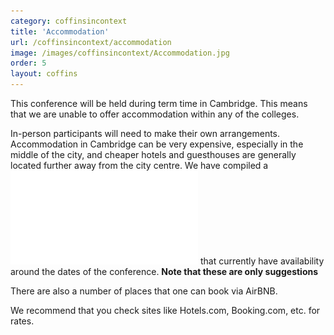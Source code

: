 ```yaml
---
category: coffinsincontext
title: 'Accommodation'
url: /coffinsincontext/accommodation
image: /images/coffinsincontext/Accommodation.jpg
order: 5
layout: coffins
---
```


This conference will be held during term time in Cambridge. This means that we are unable to offer accommodation within any of the colleges. 

In-person participants will need to make their own arrangements. Accommodation in Cambridge can be very expensive, especially in the middle of 
the city, and cheaper hotels and guesthouses are generally located further away from the city centre. We have compiled a 
![list of hotels](hotels.pdf) that currently have availability around the dates of the conference. **Note that these are only suggestions**

There are also a number of places that one can book via AirBNB. 

We recommend that you check sites like Hotels.com, Booking.com, etc. for rates. 

